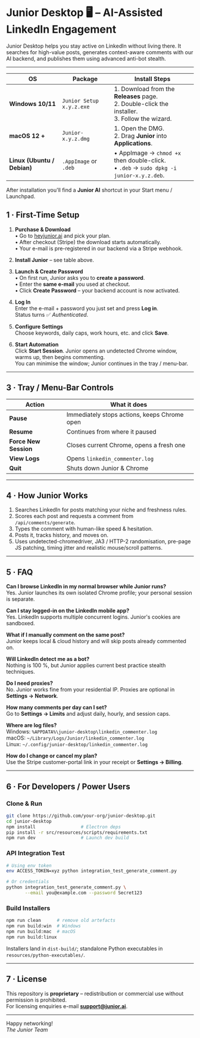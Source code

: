 # Junior Desktop 🖥️ – AI-Assisted LinkedIn Engagement

Junior Desktop helps you stay active on LinkedIn without living there.  It searches for high-value posts, generates context-aware comments with our AI backend, and publishes them using advanced anti-bot stealth.

---
| OS | Package | Install Steps |
|----|---------|--------------|
| **Windows 10/11** | `Junior Setup x.y.z.exe` | 1. Download from the **Releases** page.<br>2. Double-click the installer.<br>3. Follow the wizard. |
| **macOS 12 +** | `Junior-x.y.z.dmg` | 1. Open the DMG.<br>2. Drag **Junior** into **Applications**. |
| **Linux (Ubuntu / Debian)** | `.AppImage` or `.deb` | • AppImage → `chmod +x` then double-click.<br>• `.deb` → `sudo dpkg -i junior-x.y.z.deb`. |

After installation you'll find a **Junior AI** shortcut in your Start menu / Launchpad.

## 1 · First-Time Setup

1. **Purchase & Download**  
   • Go to [heyjunior.ai](https://heyjunior.ai) and pick your plan.  
   • After checkout (Stripe) the download starts automatically.  
   • Your e-mail is pre-registered in our backend via a Stripe webhook.

2. **Install Junior** – see table above.

3. **Launch & Create Password**  
   • On first run, Junior asks you to **create a password**.  
   • Enter the **same e-mail** you used at checkout.  
   • Click **Create Password** – your backend account is now activated.

4. **Log In**  
   Enter the e-mail + password you just set and press **Log in**.  
   Status turns ✅ *Authenticated*.

5. **Configure Settings**  
   Choose keywords, daily caps, work hours, etc. and click **Save**.

6. **Start Automation**  
   Click **Start Session**. Junior opens an undetected Chrome window, warms up, then begins commenting.  
   You can minimise the window; Junior continues in the tray / menu-bar.

---

## 3 · Tray / Menu-Bar Controls

| Action | What it does |
|--------|--------------|
| **Pause** | Immediately stops actions, keeps Chrome open |
| **Resume** | Continues from where it paused |
| **Force New Session** | Closes current Chrome, opens a fresh one |
| **View Logs** | Opens `linkedin_commenter.log` |
| **Quit** | Shuts down Junior & Chrome |

---

## 4 · How Junior Works

1. Searches LinkedIn for posts matching your niche and freshness rules.  
2. Scores each post and requests a comment from `/api/comments/generate`.  
3. Types the comment with human-like speed & hesitation.  
4. Posts it, tracks history, and moves on.  
5. Uses undetected-chromedriver, JA3 / HTTP-2 randomisation, pre-page JS patching, timing jitter and realistic mouse/scroll patterns.

---

## 5 · FAQ

**Can I browse LinkedIn in my normal browser while Junior runs?**  
Yes. Junior launches its own isolated Chrome profile; your personal session is separate.

**Can I stay logged-in on the LinkedIn mobile app?**  
Yes. LinkedIn supports multiple concurrent logins. Junior's cookies are sandboxed.

**What if I manually comment on the same post?**  
Junior keeps local & cloud history and will skip posts already commented on.

**Will LinkedIn detect me as a bot?**  
Nothing is 100 %, but Junior applies current best practice stealth techniques.

**Do I need proxies?**  
No. Junior works fine from your residential IP. Proxies are optional in **Settings → Network**.

**How many comments per day can I set?**  
Go to **Settings → Limits** and adjust daily, hourly, and session caps.

**Where are log files?**  
Windows: `%APPDATA%\junior-desktop\linkedin_commenter.log`  
macOS: `~/Library/Logs/Junior/linkedin_commenter.log`  
Linux: `~/.config/junior-desktop/linkedin_commenter.log`

**How do I change or cancel my plan?**  
Use the Stripe customer-portal link in your receipt or **Settings → Billing**.

---

## 6 · For Developers / Power Users

### Clone & Run

```bash
git clone https://github.com/your-org/junior-desktop.git
cd junior-desktop
npm install                 # Electron deps
pip install -r src/resources/scripts/requirements.txt
npm run dev                 # Launch dev build
```

### API Integration Test

```bash
# Using env token
env ACCESS_TOKEN=xyz python integration_test_generate_comment.py

# Or credentials
python integration_test_generate_comment.py \
       --email you@example.com --password Secret123
```

### Build Installers

```bash
npm run clean      # remove old artefacts
npm run build:win  # Windows
npm run build:mac  # macOS
npm run build:linux
```

Installers land in `dist-build/`; standalone Python executables in `resources/python-executables/`.

---

## 7 · License

This repository is **proprietary** – redistribution or commercial use without permission is prohibited.  
For licensing enquiries e-mail **support@junior.ai**.

---

Happy networking!  
*The Junior Team*
